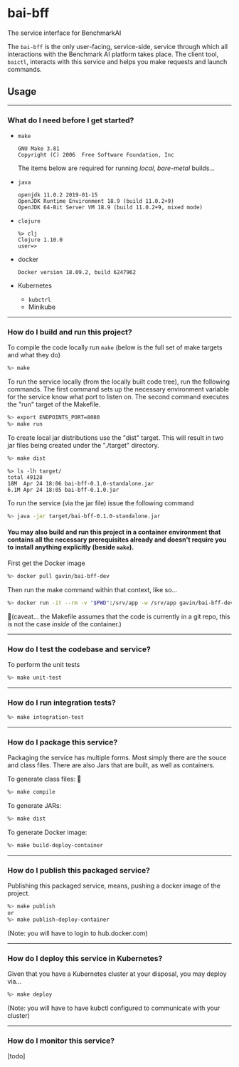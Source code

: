 # bai-bff

The service interface for BenchmarkAI

The `bai-bff` is the only user-facing, service-side, service through which all interactions with the Benchmark AI platform takes place.  The client tool, `baictl`, interacts with this service and helps you make requests and launch commands.

## Usage

---



### What do I need before I get started?

* `make`  

  ```shell
  GNU Make 3.81
  Copyright (C) 2006  Free Software Foundation, Inc
  ```

  

  The items below are required for running *local*,  *bare-metal* builds...

* `java` 

  ```shell
  openjdk 11.0.2 2019-01-15
  OpenJDK Runtime Environment 18.9 (build 11.0.2+9)
  OpenJDK 64-Bit Server VM 18.9 (build 11.0.2+9, mixed mode)
  ```

* `clojure`

  ```shell
  %> clj
  Clojure 1.10.0
  user=>
  ```

* docker

  ```shell
  Docker version 18.09.2, build 6247962
  ```

* Kubernetes
  * `kubctrl` 
  * Minikube

---

### How do I build and run this project?

To compile the code locally run `make` 
(below is the full set of make targets and what they do)

```bash
%> make
```



To run the service locally (from the locally built code tree), run the following commands.  The first command sets up the necessary environment variable for the service know what port to listen on. The second command executes the "run" target of the Makefile.

```bash
%> export ENDPOINTS_PORT=8080
%> make run
```



To create local jar distributions use the "dist" target. This will result in two jar files being created under the "./target" directory.

```bash
%> make dist
```

```shell
%> ls -lh target/
total 49128
18M  Apr 24 18:06 bai-bff-0.1.0-standalone.jar
6.1M Apr 24 18:05 bai-bff-0.1.0.jar
```



To run the service (via the jar file) issue the following command

```bash
%> java -jar target/bai-bff-0.1.0-standalone.jar
```



#### You may also build and run this project in a container environment that contains all the necessary prerequisites already and doesn't require you to install anything explicitly (beside `make`).

First get the Docker image

```bash
%> docker pull gavin/bai-bff-dev
```
Then run the make command within that context, like so...

```bash
%> docker run -it --rm -v "$PWD":/srv/app -w /srv/app gavin/bai-bff-dev make
```
(caveat... the Makefile assumes that the code is currently in a git repo, this is not the case *inside* of the container.)

---

### How do I test the codebase and service?

To perform the unit tests

```bash
%> make unit-test
```

---

### How do I run integration tests?

```bash
%> make integration-test
```

---

### How do I package this service?

Packaging the service has multiple forms.  Most simply there are the souce and class files.  There are also Jars that are built, as well as containers.

To generate class files:

```bash
%> make compile
```
To generate JARs:

```bash
%> make dist
```
To generate Docker image:
```bash
%> make build-deploy-container
```

---

### How do I publish this packaged service?

Publishing this packaged service, means, pushing a docker image of the project.

```bash
%> make publish
or
%> make publish-deploy-container
```
(Note: you will have to login to hub.docker.com)

---

### How do I deploy this service in Kubernetes?

Given that you have a Kubernetes cluster at your disposal, you may deploy via...
```bash
%> make deploy
```
(Note: you will have to have kubctl configured to communicate with your cluster)


---

### How do I monitor this service?
[todo]

